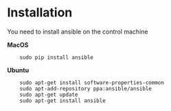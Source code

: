 # Installation #

You need to install ansible on the control machine

**MacOS**
```
    sudo pip install ansible
```

**Ubuntu**
```
    sudo apt-get install software-properties-common
    sudo apt-add-repository ppa:ansible/ansible
    sudo apt-get update
    sudo apt-get install ansible
```

